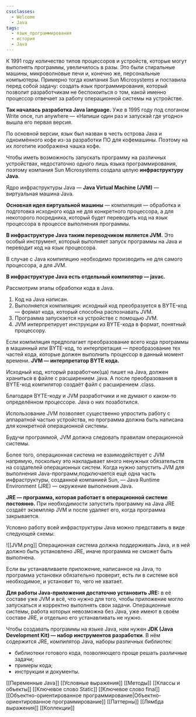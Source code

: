 ```yaml
---
cssclasses:
  - Welcome
  - Java
tags:
  - язык_программирования
  - история
  - Java
---
```

К 1991 году количество типов процессоров и устройств, которые могут выполнять программы, увеличилось в разы. Это были стиральные машины, микроволновые печи и, конечно же, персональные компьютеры. Примерно тогда компания Sun Microsystems и поставила перед собой задачу: создать язык программирования, который позволит разработчикам не беспокоиться о том, какой именно процессор отвечает за работу операционной системы на устройстве.

**Так началась разработка Java language.** Уже в 1995 году под слоганом Write once, run anywhere — «Напиши один раз и запускай где угодно» вышла его первая версия.

По основной версии, язык был назван в честь острова Java и одноимённого кофе из-за разработки ПО для кофемашины. Поэтому на их логотипе изображена чашка кофе.

Чтобы иметь возможность запускать программу на различных устройствах, недостаточно одного лишь языка программирования, поэтому компания Sun Microsystems создала целую **инфраструктуру Java**.

Ядро инфраструктуры Java — **Java Virtual Machine (JVM)** — виртуальная машина Java.

**Основная идея виртуальной машины** — компиляция — обработка и подготовка исходного кода не для конкретного процессора, а для некоторого посредника, который будет переводить код на язык процессора в процессе выполнения программы.

**В инфраструктуре Java таким переводчиком является JVM.** Это особый инструмент, который выполняет запуск программы на Java и переводит код на язык процессора.

В случае с Java компиляцию необходимо производить не для самого процессора, а для JVM.

**В инфраструктуре Java есть отдельный компилятор — javac.**

Рассмотрим этапы обработки кода в Java.

1. Код на Java написан.
2. Выполняется компиляция: исходный код преобразуется в BYTE-код — формат кода, который способна распознавать JVM.
3. Программа запускается на устройстве с помощью JVM.
4. JVM интерпретирует инструкции из BYTE-кода в формат, понятный процессору.

Если компиляция предполагает преобразование всего кода программы в машинный или BYTE-код, то интерпретация — преобразование тех частей кода, которые должен выполнить процессор в данный момент времени. **JVM — интерпретатор BYTE кода.**

Исходный код, который разработчик(ца) пишет на Java, должен храниться в файле с расширением .java. А после преобразования в BYTE-код компилятор создаёт файл с расширением .class.

Благодаря BYTE-коду и JVM разработчики и не думают о каком-то определённом процессоре. Java о них позаботился.

Использование JVM позволяет существенно упростить работу с аппаратной частью устройства, но программа должна быть написана для конкретной операционной системы.

Будучи программой, JVM должна следовать правилам операционной системы.

Более того, операционная система не взаимодействует с JVM напрямую, поскольку это накладывает много ненужных обязательств на создателей операционных систем. Когда нужно запустить JVM для выполнения Java-программ,подключается ещё одна часть инфраструктуры, созданной компанией Sun, — Java Runtime Environment (JRE) — окружение выполнения Java.

**JRE — программа, которая работает в операционной системе постоянно.** При необходимости запустить программу на Java JRE создаёт экземпляр JVM и после удаляет его, когда программа закрывается.

Условно работу всей инфраструктуры Java можно представить в виде следующей схемы:

![[JVM.png]]
Операционная система должна поддерживать Java, и в ней должно быть установлено JRE, иначе программа не сможет быть выполнена.

Если вы устанавливаете приложение, написанное на Java, то программа установки обязательно проверит, есть ли в системе всё необходимое, и установит то, чего не хватает.

**Для работы Java-приложения достаточно установить JRE:** в её составе уже JVM и всё, что нужно для того, чтобы приложение могло запускаться и корректно выполнять свои задачи. Операционные системы, работа которых невозможна без Java, уже имеют в своём составе JRE, и отдельно его устанавливать не нужно.

Чтобы создавать программы на языке Java, нам нужен **JDK (Java Development Kit) — набор инструментов разработки**. В нём содержится JRE, компилятор Java, наборы различных библиотек:

- библиотеки готового кода, позволяющего проще решать различные задачи;
- примеры кода;
- инструкции и документы.

[[Переменные Java]]
[[Условные выражения]]
[[Методы]]
[[Классы и объекты]]
[[Ключевое слово Static]]
[[Ключевое слово final]]
[[Объектно-ориентированное программирование|Объектно-ориентированное программирование]]
[[Паттерны]]
[[Лямбда выражения]]
[[Коллекции]]